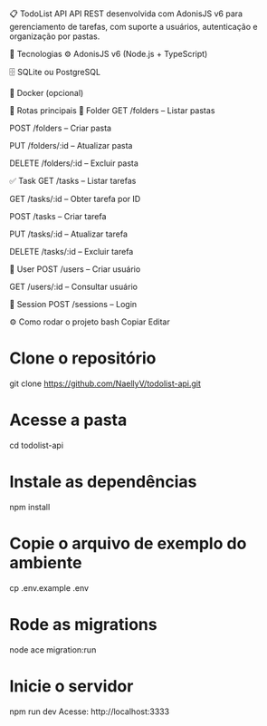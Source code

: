 📋 TodoList API
API REST desenvolvida com AdonisJS v6 para gerenciamento de tarefas, com suporte a usuários, autenticação e organização por pastas.

🚀 Tecnologias
⚙️ AdonisJS v6 (Node.js + TypeScript)

🗄️ SQLite ou PostgreSQL

🐳 Docker (opcional)

🔗 Rotas principais
📂 Folder
GET /folders – Listar pastas

POST /folders – Criar pasta

PUT /folders/:id – Atualizar pasta

DELETE /folders/:id – Excluir pasta

✅ Task
GET /tasks – Listar tarefas

GET /tasks/:id – Obter tarefa por ID

POST /tasks – Criar tarefa

PUT /tasks/:id – Atualizar tarefa

DELETE /tasks/:id – Excluir tarefa

👤 User
POST /users – Criar usuário

GET /users/:id – Consultar usuário

🔑 Session
POST /sessions – Login

⚙️ Como rodar o projeto
bash
Copiar
Editar
# Clone o repositório
git clone https://github.com/NaellyV/todolist-api.git

# Acesse a pasta
cd todolist-api

# Instale as dependências
npm install

# Copie o arquivo de exemplo do ambiente
cp .env.example .env

# Rode as migrations
node ace migration:run

# Inicie o servidor
npm run dev
Acesse: http://localhost:3333
